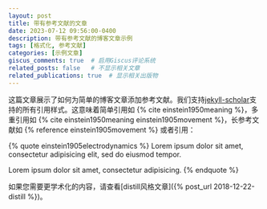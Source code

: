 ```yaml
---
layout: post
title: 带有参考文献的文章
date: 2023-07-12 09:56:00-0400
description: 带有参考文献的博客文章示例
tags: [格式化, 参考文献]
categories: [示例文章]
giscus_comments: true  # 启用Giscus评论系统
related_posts: false   # 不显示相关文章
related_publications: true  # 显示相关出版物
---
```


这篇文章展示了如何为简单的博客文章添加参考文献。我们支持[jekyll-scholar](https://github.com/inukshuk/jekyll-scholar)支持的所有引用样式。这意味着简单引用如 {% cite einstein1950meaning %}，多重引用如 {% cite einstein1950meaning einstein1905movement %}，长参考文献如 {% reference einstein1905movement %} 或者引用：

{% quote einstein1905electrodynamics %}
Lorem ipsum dolor sit amet, consectetur adipisicing elit,
sed do eiusmod tempor.

Lorem ipsum dolor sit amet, consectetur adipisicing.
{% endquote %}

如果您需要更学术化的内容，请查看[distill风格文章]({% post_url 2018-12-22-distill %})。

